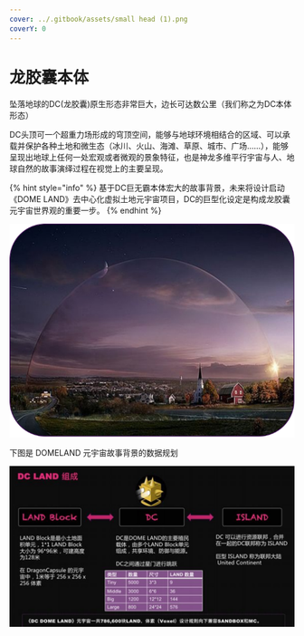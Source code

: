 ```yaml
---
cover: ../.gitbook/assets/small head (1).png
coverY: 0
---
```


# 龙胶囊本体

坠落地球的DC(龙胶囊)原生形态非常巨大，边长可达数公里（我们称之为DC本体形态）

DC头顶可一个超重力场形成的穹顶空间，能够与地球环境相结合的区域、可以承载并保护各种土地和微生态（冰川、火山、海滩、草原、城市、广场……），能够呈现出地球上任何一处宏观或者微观的景象特征，也是神龙多维平行宇宙与人、地球自然的故事演绎过程在视觉上的主要呈现。



{% hint style="info" %}
基于DC巨无霸本体宏大的故事背景，未来将设计启动《DOME LAND》去中心化虚拟土地元宇宙项目，DC的巨型化设定是构成龙胶囊元宇宙世界观的重要一步。
{% endhint %}

![DragonCapsule DOME LAND](../.gitbook/assets/图片1.png)

下图是 DOMELAND 元宇宙故事背景的数据规划

![](<../.gitbook/assets/图片 1.jpg>)
